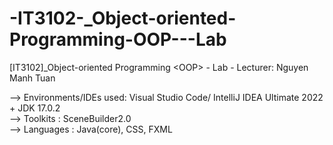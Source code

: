 # -IT3102-_Object-oriented-Programming-OOP---Lab
[IT3102]_Object-oriented Programming &lt;OOP> - Lab - Lecturer: Nguyen Manh Tuan

--> Environments/IDEs used: Visual Studio Code/ IntelliJ IDEA Ultimate 2022 + JDK 17.0.2
<br>
--> Toolkits              : SceneBuilder2.0
<br>
--> Languages             : Java(core), CSS, FXML

